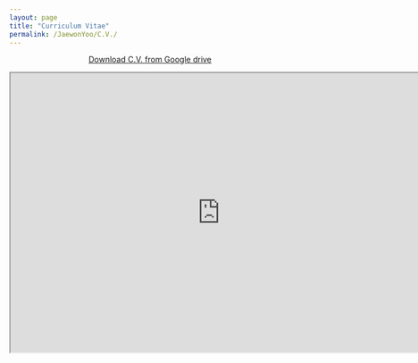 ```yaml
---
layout: page
title: "Curriculum Vitae"
permalink: /JaewonYoo/C.V./
---
```


<p align="center">
<a href="http://bit.ly/2ItYuUI" target="_blank"> Download C.V. from Google drive</a>
</p>

<p align="center">
  <div class="iframe-container">
   <iframe src="https://j1yoo4.github.io/190415_Jaewon_Yoo_CV.pdf" width="750" height="500" frameboarder="0" allowfullscreen></iframe>
  </div>
</p>
